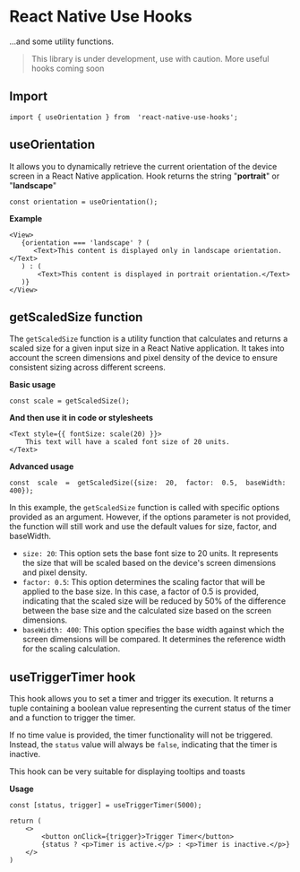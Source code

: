 # React Native Use Hooks

...and some utility functions.

> This library is under development, use with caution. More useful hooks coming soon

## Import

    import { useOrientation } from  'react-native-use-hooks';

## useOrientation

It allows you to dynamically retrieve the current orientation of the device screen in a React Native application. Hook returns the string "**portrait**" or "**landscape**"

    const orientation = useOrientation();

**Example**

    <View>
       {orientation === 'landscape' ? (
    	  <Text>This content is displayed only in landscape orientation.</Text>
       ) : (
           <Text>This content is displayed in portrait orientation.</Text>
       )}
    </View>

## getScaledSize function

The `getScaledSize` function is a utility function that calculates and returns a scaled size for a given input size in a React Native application. It takes into account the screen dimensions and pixel density of the device to ensure consistent sizing across different screens.

**Basic usage**

    const scale = getScaledSize();

**And then use it in code or stylesheets**

    <Text style={{ fontSize: scale(20) }}>
        This text will have a scaled font size of 20 units.
    </Text>

**Advanced usage**

    const  scale  =  getScaledSize({size:  20,  factor:  0.5,  baseWidth:  400});

In this example, the `getScaledSize` function is called with specific options provided as an argument. However, if the options parameter is not provided, the function will still work and use the default values for size, factor, and baseWidth.

- `size: 20`: This option sets the base font size to 20 units. It represents the size that will be scaled based on the device's screen dimensions and pixel density.
- `factor: 0.5`: This option determines the scaling factor that will be applied to the base size. In this case, a factor of 0.5 is provided, indicating that the scaled size will be reduced by 50% of the difference between the base size and the calculated size based on the screen dimensions.
- `baseWidth: 400`: This option specifies the base width against which the screen dimensions will be compared. It determines the reference width for the scaling calculation.

## useTriggerTimer hook

This hook allows you to set a timer and trigger its execution. It returns a tuple containing a boolean value representing the current status of the timer and a function to trigger the timer.

If no time value is provided, the timer functionality will not be triggered. Instead, the `status` value will always be `false`, indicating that the timer is inactive.

This hook can be very suitable for displaying tooltips and toasts

**Usage**

	const [status, trigger] = useTriggerTimer(5000);

	return (
		<>
			<button onClick={trigger}>Trigger Timer</button>
			{status ? <p>Timer is active.</p> : <p>Timer is inactive.</p>}
		</>
	)